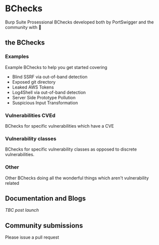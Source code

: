 # BChecks

Burp Suite Prosessional BChecks developed both by PortSwigger and the community with 🧡

## the BChecks

### Examples
Example BChecks to help you get started covering
* Blind SSRF via out-of-band detection
* Exposed git directory
* Leaked AWS Tokens
* Log4Shell via out-of-band detection
* Server Side Prototype Pollution
* Suspicious Input Transformation

### Vulnerabilities CVEd
BChecks for specific vulnerabilities which have a CVE

### Vulnerability classes
BChecks for specific vulnerability classes as opposed to discrete vulnerabilities. 

### Other
Other BChecks doing all the wonderful things which aren't vulnerability related

## Documentation and Blogs
_TBC post launch_

## Community submissions
Please issue a pull request
